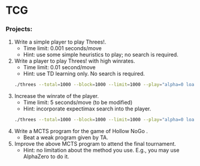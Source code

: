 # TCG

### Projects:  
1. Write a simple player to play Threes!.  
    * Time limit: 0.001 seconds/move  
    * Hint: use some simple heuristics to play; no search is required.  
2. Write a player to play Threes! with high winrates.  
    * Time limit: 0.01 second/move  
    * Hint: use TD learning only. No search is required. 
    ```bash
    ./threes --total=1000 --block=1000 --limit=1000 --play="alpha=0 load=weights.bin" --save stats.txt
    ```
3. Increase the winrate of the player.  
    * Time limit: 5 seconds/move (to be modified)  
    * Hint: incorporate expectimax search into the player.
    ```bash
    ./threes --total=1000 --block=1000 --limit=1000 --play="alpha=0 load=weights.bin" --save stats.txt
    ```
4. Write a MCTS program for the game of Hollow NoGo .  
    * Beat a weak program given by TA.  
5. Improve the above MCTS program to attend the final tournament.  
    * Hint: no limitation about the method you use. E.g., you may use AlphaZero to do it.  
